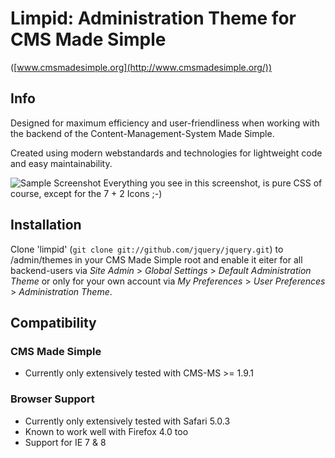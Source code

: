 # Limpid: Administration Theme for CMS Made Simple
([www.cmsmadesimple.org](http://www.cmsmadesimple.org/))

## Info

Designed for maximum efficiency and user-friendliness when working with the backend of the Content-Management-System Made Simple.

Created using modern webstandards and technologies for lightweight code and easy maintainability.

![Sample Screenshot](http://stuff.imeos.com/limpid1.0-preview.png)
Everything you see in this screenshot, is pure CSS of course, except for the 7 + 2 Icons ;-)

## Installation

Clone 'limpid' (`git clone git://github.com/jquery/jquery.git`) to /admin/themes in your CMS Made Simple root and enable it eiter for all backend-users via *Site Admin* > *Global Settings* > *Default Administration Theme* or only for your own account via *My Preferences* > *User Preferences* > *Administration Theme*.

## Compatibility

### CMS Made Simple

- Currently only extensively tested with CMS-MS >= 1.9.1

### Browser Support

- Currently only extensively tested with Safari 5.0.3
- Known to work well with Firefox 4.0 too
- Support for IE 7 & 8
